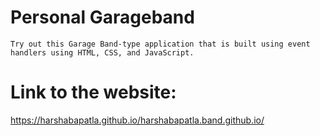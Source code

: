 # Personal Garageband  
    Try out this Garage Band-type application that is built using event handlers using HTML, CSS, and JavaScript.

# Link to the website:
  https://harshabapatla.github.io/harshabapatla.band.github.io/
